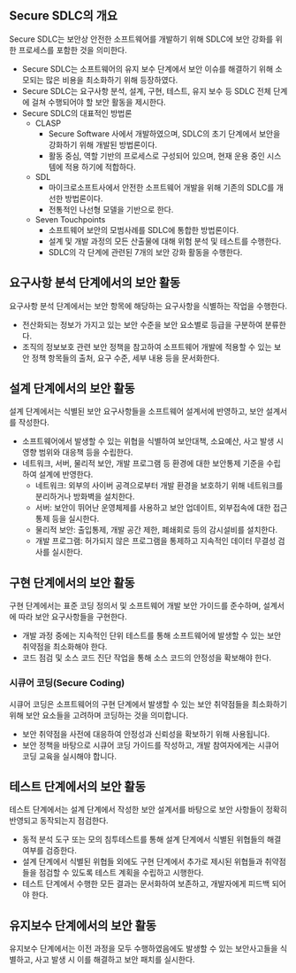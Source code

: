 ## Secure SDLC의 개요

Secure SDLC는 보안상 안전한 소프트웨어를 개발하기 위해 SDLC에 보안 강화를 위한 프로세스를 포함한 것을 의미한다.

- Secure SDLC는 소프트웨어의 유지 보수 단계에서 보안 이슈를 해결하기 위해 소모되는 많은 비용을 최소화하기 위해 등장하였다.
- Secure SDLC는 요구사항 분석, 설계, 구현, 테스트, 유지 보수 등 SDLC 전체 단계에 걸쳐 수행되어야 할 보안 활동을 제시한다.
- Secure SDLC의 대표적인 방법론
  - CLASP
    - Secure Software 사에서 개발하였으며, SDLC의 초기 단계에서 보안을 강화하기 위해 개발된 방법론이다.
    - 활동 중심, 역할 기반의 프로세스로 구성되어 있으며, 현재 운용 중인 시스템에 적용 하기에 적합하다.
  - SDL
    - 마이크로소프트사에서 안전한 소프트웨어 개발을 위해 기존의 SDLC를 개선한 방법론이다.
    - 전통적인 나선형 모델을 기반으로 한다.
  - Seven Touchpoints
    - 소프트웨어 보안의 모범사례를 SDLC에 통합한 방법론이다.
    - 설계 및 개발 과정의 모든 산출물에 대해 위험 분석 및 테스트를 수행한다.
    - SDLC의 각 단계에 관련된 7개의 보안 강화 활동을 수행한다.

## 요구사항 분석 단계에서의 보안 활동

요구사항 분석 단계에서는 보안 항목에 해당하는 요구사항을 식별하는 작업을 수행한다.

- 전산화되는 정보가 가지고 있는 보안 수준을 보안 요소별로 등급을 구분하여 분류한다.
- 조직의 정보보호 관련 보안 정책을 참고하여 소프트웨어 개발에 적용할 수 있는 보안 정책 항목들의 출처, 요구 수준, 세부 내용 등을 문서화한다.

## 설계 단계에서의 보안 활동

설계 단계에서는 식별된 보안 요구사항들을 소프트웨어 설계서에 반영하고, 보안 설계서를 작성한다.

- 소프트웨어에서 발생할 수 있는 위협을 식별하여 보안대책, 소요예산, 사고 발생 시 영향 범위와 대응책 등을 수립한다.
- 네트워크, 서버, 물리적 보안, 개발 프로그램 등 환경에 대한 보안통제 기준을 수립하여 설계에 반영한다.
  - 네트워크: 외부의 사이버 공격으로부터 개발 환경을 보호하기 위해 네트워크를 분리하거나 방화벽을 설치한다.
  - 서버: 보안이 뛰어난 운영체제를 사용하고 보안 업데이트, 외부접속에 대한 접근통제 등을 실시한다.
  - 물리적 보안: 출입통제, 개발 공간 제한, 폐쇄회로 등의 감시설비를 설치한다.
  - 개발 프로그램: 허가되지 않은 프로그램을 통제하고 지속적인 데이터 무결성 검사를 실시한다.
 
## 구현 단계에서의 보안 활동

구현 단계에서는 표준 코딩 정의서 및 소프트웨어 개발 보안 가이드를 준수하며, 설계서에 따라 보안 요구사항들을 구현한다.

- 개발 과정 중에는 지속적인 단위 테스트를 통해 소프트웨어에 발생할 수 있는 보안 취약점을 최소화해야 한다.
- 코드 점검 및 소스 코드 진단 작업을 통해 소스 코드의 안정성을 확보해야 한다.

### 시큐어 코딩(Secure Coding)

시큐어 코딩은 소프트웨어의 구현 단계에서 발생할 수 있는 보안 취약점들을 최소화하기 위해 보안 요소들을 고려하며 코딩하는 것을 의미합니다.

- 보안 취약점을 사전에 대응하여 안정성과 신뢰성을 확보하기 위해 사용됩니다.
- 보안 정책을 바탕으로 시큐어 코딩 가이드를 작성하고, 개발 참여자에게는 시큐어 코딩 교육을 실시해야 합니다.

## 테스트 단계에서의 보안 활동

테스트 단계에서는 설계 단계에서 작성한 보안 설계서를 바탕으로 보안 사항들이 정확히 반영되고 동작되는지 점검한다.
- 동적 분석 도구 또는 모의 침투테스트를 통해 설계 단계에서 식별된 위협들의 해결여부를 검증한다.
- 설계 단계에서 식별된 위협들 외에도 구현 단계에서 추가로 제시된 위협들과 취약점들을 점검할 수 있도록 테스트 계획을 수립하고 시행한다.
- 테스트 단계에서 수행한 모든 결과는 문서화하여 보존하고, 개발자에게 피드백 되어야 한다.

## 유지보수 단계에서의 보안 활동

유지보수 단계에서는 이전 과정을 모두 수행하였음에도 발생할 수 있는 보안사고들을 식별하고, 사고 발생 시 이를 해결하고 보안 패치를 실시한다.
